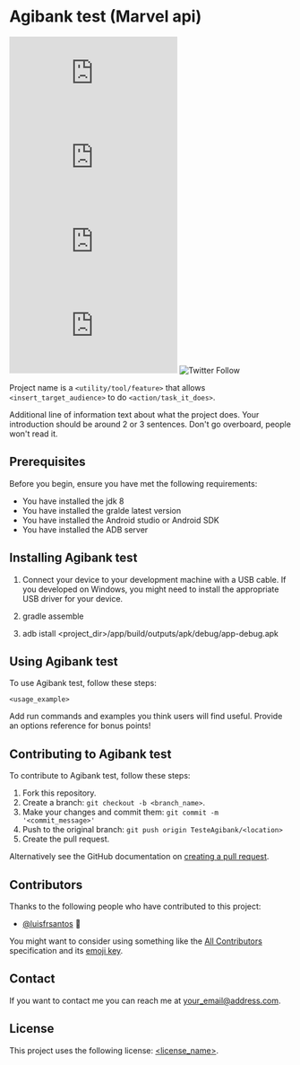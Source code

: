 # Agibank test (Marvel api)
<!--- These are examples. See https://shields.io for others or to customize this set of shields. You might want to include dependencies, project status and licence info here --->
![GitHub repo size](https://img.shields.io/github/repo-size/scottydocs/README-template.md)
![GitHub contributors](https://img.shields.io/github/contributors/scottydocs/README-template.md)
![GitHub stars](https://img.shields.io/github/stars/scottydocs/README-template.md?style=social)
![GitHub forks](https://img.shields.io/github/forks/scottydocs/README-template.md?style=social)
![Twitter Follow](https://img.shields.io/twitter/follow/scottydocs?style=social)

Project name is a `<utility/tool/feature>` that allows `<insert_target_audience>` to do `<action/task_it_does>`.

Additional line of information text about what the project does. Your introduction should be around 2 or 3 sentences. Don't go overboard, people won't read it.

## Prerequisites

Before you begin, ensure you have met the following requirements:
<!--- These are just example requirements. Add, duplicate or remove as required --->
* You have installed the jdk 8
* You have installed the gralde latest version
* You have installed the Android studio or Android SDK
* You have installed the ADB server



## Installing Agibank test

1. Connect your device to your development machine with a USB cable.
If you developed on Windows, you might need to install the appropriate USB driver for your device.

2. gradle assemble

3. adb istall <project_dir>/app/build/outputs/apk/debug/app-debug.apk

## Using Agibank test

To use Agibank test, follow these steps:

```
<usage_example>
```

Add run commands and examples you think users will find useful. Provide an options reference for bonus points!

## Contributing to Agibank test
<!--- If your README is long or you have some specific process or steps you want contributors to follow, consider creating a separate CONTRIBUTING.md file--->
To contribute to Agibank test, follow these steps:

1. Fork this repository.
2. Create a branch: `git checkout -b <branch_name>`.
3. Make your changes and commit them: `git commit -m '<commit_message>'`
4. Push to the original branch: `git push origin TesteAgibank/<location>`
5. Create the pull request.

Alternatively see the GitHub documentation on [creating a pull request](https://help.github.com/en/github/collaborating-with-issues-and-pull-requests/creating-a-pull-request).

## Contributors

Thanks to the following people who have contributed to this project:

* [@luisfrsantos](https://github.com/luisfrsantos) 📖


You might want to consider using something like the [All Contributors](https://github.com/all-contributors/all-contributors) specification and its [emoji key](https://allcontributors.org/docs/en/emoji-key).

## Contact

If you want to contact me you can reach me at <your_email@address.com>.

## License
<!--- If you're not sure which open license to use see https://choosealicense.com/--->

This project uses the following license: [<license_name>](<link>).
